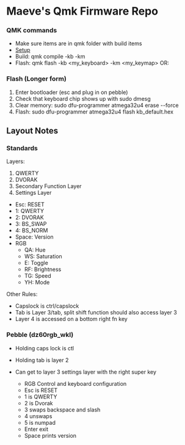 # Maeve's Qmk Firmware Repo

### QMK commands
* Make sure items are in qmk folder with build items
* [Setup](https://docs.qmk.fm/#/newbs_getting_started)
* Build: qmk compile -kb <keyboard> -km <keymap>
* Flash: qmk flash -kb <my_keyboard> -km <my_keymap> OR:

### Flash (Longer form)
1. Enter bootloader (esc and plug in on pebble)
2. Check that keyboard chip shows up with sudo dmesg
3. Clear memory: sudo dfu-programmer atmega32u4 erase --force
4. Flash: sudo dfu-programmer atmega32u4 flash kb_default.hex


## Layout Notes
### Standards
Layers:
1) QWERTY
2) DVORAK
3) Secondary Function Layer
4) Settings Layer
* Esc: RESET
* 1: QWERTY
* 2: DVORAK
* 3: BS_SWAP
* 4: BS_NORM
* Space: Version
* RGB
  * QA: Hue
  * WS: Saturation
  * E: Toggle
  * RF: Brightness
  * TG: Speed
  * YH: Mode

Other Rules:
* Capslock is ctrl/capslock
* Tab is Layer 3/tab, split shift function should  also access layer 3
* Layer 4 is accessed on a bottom right fn key


### Pebble (dz60rgb_wkl)
* Holding caps lock is ctl
* Holding tab is layer 2

* Can get to layer 3 settings layer with the right super key
  * RGB Control and keyboard configuration
  * Esc is RESET
  * 1 is QWERTY
  * 2 is Dvorak
  * 3 swaps backspace and slash
  * 4 unswaps
  * 5 is numpad
  * Enter exit
  * Space prints version
